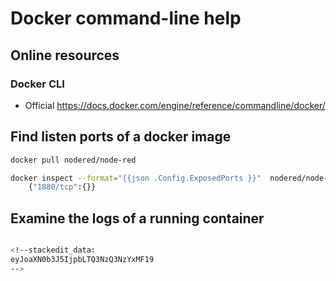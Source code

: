 # Docker command-line help

## Online resources

### Docker CLI
* Official
https://docs.docker.com/engine/reference/commandline/docker/




## Find listen ports of a docker image
```bash
docker pull nodered/node-red

docker inspect --format="{{json .Config.ExposedPorts }}"  nodered/node-red
	{"1880/tcp":{}}
```

## Examine the logs of a running container
```bash 

<!--stackedit_data:
eyJoaXN0b3J5IjpbLTQ3NzQ3NzYxMF19
-->